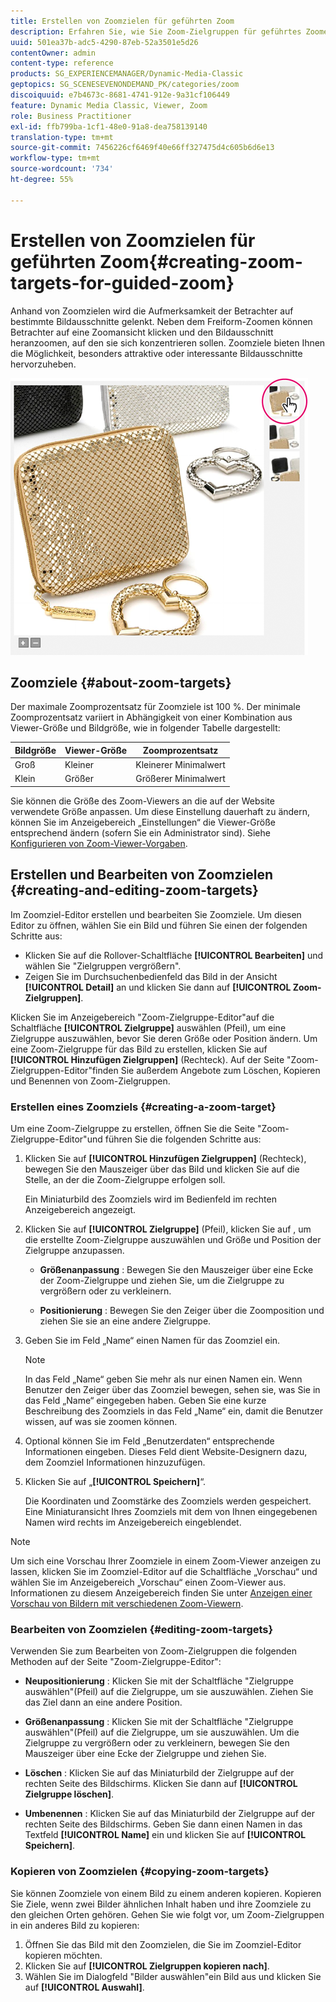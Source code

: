 ```yaml
---
title: Erstellen von Zoomzielen für geführten Zoom
description: Erfahren Sie, wie Sie Zoom-Zielgruppen für geführtes Zoomen erstellen.
uuid: 501ea37b-adc5-4290-87eb-52a3501e5d26
contentOwner: admin
content-type: reference
products: SG_EXPERIENCEMANAGER/Dynamic-Media-Classic
geptopics: SG_SCENESEVENONDEMAND_PK/categories/zoom
discoiquuid: e7b4673c-8681-4741-912e-9a31cf106449
feature: Dynamic Media Classic, Viewer, Zoom
role: Business Practitioner
exl-id: ffb799ba-1cf1-48e0-91a8-dea758139140
translation-type: tm+mt
source-git-commit: 7456226cf6469f40e66ff327475d4c605b6d6e13
workflow-type: tm+mt
source-wordcount: '734'
ht-degree: 55%

---
```


# Erstellen von Zoomzielen für geführten Zoom{#creating-zoom-targets-for-guided-zoom}

Anhand von Zoomzielen wird die Aufmerksamkeit der Betrachter auf bestimmte Bildausschnitte gelenkt. Neben dem Freiform-Zoomen können Betrachter auf eine Zoomansicht klicken und den Bildausschnitt heranzoomen, auf den sie sich konzentrieren sollen. Zoomziele bieten Ihnen die Möglichkeit, besonders attraktive oder interessante Bildausschnitte hervorzuheben.

![Erstellen von Zoomzielen für geführten Zoom](/help/assets/zo_guided_zoom.png)

## Zoomziele {#about-zoom-targets}

Der maximale Zoomprozentsatz für Zoomziele ist 100 %. Der minimale Zoomprozentsatz variiert in Abhängigkeit von einer Kombination aus Viewer-Größe und Bildgröße, wie in folgender Tabelle dargestellt:

| Bildgröße | Viewer-Größe | Zoomprozentsatz |
|--- |--- |--- |
| Groß | Kleiner | Kleinerer Minimalwert |
| Klein | Größer | Größerer Minimalwert |

Sie können die Größe des Zoom-Viewers an die auf der Website verwendete Größe anpassen. Um diese Einstellung dauerhaft zu ändern, können Sie im Anzeigebereich „Einstellungen“ die Viewer-Größe entsprechend ändern (sofern Sie ein Administrator sind). Siehe [Konfigurieren von Zoom-Viewer-Vorgaben](setting-zoom-viewer-presets.md#setting_up_zoom_viewer_presets).

## Erstellen und Bearbeiten von Zoomzielen  {#creating-and-editing-zoom-targets}

Im Zoomziel-Editor erstellen und bearbeiten Sie Zoomziele. Um diesen Editor zu öffnen, wählen Sie ein Bild und führen Sie einen der folgenden Schritte aus:

* Klicken Sie auf die Rollover-Schaltfläche **[!UICONTROL Bearbeiten]** und wählen Sie &quot;Zielgruppen vergrößern&quot;.
* Zeigen Sie im Durchsuchenbedienfeld das Bild in der Ansicht **[!UICONTROL Detail]** an und klicken Sie dann auf **[!UICONTROL Zoom-Zielgruppen]**.

Klicken Sie im Anzeigebereich &quot;Zoom-Zielgruppe-Editor&quot;auf die Schaltfläche **[!UICONTROL Zielgruppe]** auswählen (Pfeil), um eine Zielgruppe auszuwählen, bevor Sie deren Größe oder Position ändern. Um eine Zoom-Zielgruppe für das Bild zu erstellen, klicken Sie auf **[!UICONTROL Hinzufügen Zielgruppen]** (Rechteck). Auf der Seite &quot;Zoom-Zielgruppen-Editor&quot;finden Sie außerdem Angebote zum Löschen, Kopieren und Benennen von Zoom-Zielgruppen.

### Erstellen eines Zoomziels {#creating-a-zoom-target}

Um eine Zoom-Zielgruppe zu erstellen, öffnen Sie die Seite &quot;Zoom-Zielgruppe-Editor&quot;und führen Sie die folgenden Schritte aus:

1. Klicken Sie auf **[!UICONTROL Hinzufügen Zielgruppen]** (Rechteck), bewegen Sie den Mauszeiger über das Bild und klicken Sie auf die Stelle, an der die Zoom-Zielgruppe erfolgen soll.

   Ein Miniaturbild des Zoomziels wird im Bedienfeld im rechten Anzeigebereich angezeigt.

1. Klicken Sie auf **[!UICONTROL Zielgruppe]** (Pfeil), klicken Sie auf , um die erstellte Zoom-Zielgruppe auszuwählen und Größe und Position der Zielgruppe anzupassen.

   * **Größenanpassung** : Bewegen Sie den Mauszeiger über eine Ecke der Zoom-Zielgruppe und ziehen Sie, um die Zielgruppe zu vergrößern oder zu verkleinern.

   * **Positionierung** : Bewegen Sie den Zeiger über die Zoomposition und ziehen Sie sie an eine andere Zielgruppe.

1. Geben Sie im Feld „Name“ einen Namen für das Zoomziel ein.

   >[!NOTE]
   >
   >In das Feld „Name“ geben Sie mehr als nur einen Namen ein. Wenn Benutzer den Zeiger über das Zoomziel bewegen, sehen sie, was Sie in das Feld „Name“ eingegeben haben. Geben Sie eine kurze Beschreibung des Zoomziels in das Feld „Name“ ein, damit die Benutzer wissen, auf was sie zoomen können.

1. Optional können Sie im Feld „Benutzerdaten“ entsprechende Informationen eingeben. Dieses Feld dient Website-Designern dazu, dem Zoomziel Informationen hinzuzufügen.
1. Klicken Sie auf „**[!UICONTROL Speichern]**“.

   Die Koordinaten und Zoomstärke des Zoomziels werden gespeichert. Eine Miniaturansicht Ihres Zoomziels mit dem von Ihnen eingegebenen Namen wird rechts im Anzeigebereich eingeblendet.

>[!NOTE]
>
>Um sich eine Vorschau Ihrer Zoomziele in einem Zoom-Viewer anzeigen zu lassen, klicken Sie im Zoomziel-Editor auf die Schaltfläche „Vorschau“ und wählen Sie im Anzeigebereich „Vorschau“ einen Zoom-Viewer aus. Informationen zu diesem Anzeigebereich finden Sie unter [Anzeigen einer Vorschau von Bildern mit verschiedenen Zoom-Viewern](previewing-image-assets-different-zoom.md#previewing_image_assets_with_different_zoom_viewers).

### Bearbeiten von Zoomzielen  {#editing-zoom-targets}

Verwenden Sie zum Bearbeiten von Zoom-Zielgruppen die folgenden Methoden auf der Seite &quot;Zoom-Zielgruppe-Editor&quot;:

* **Neupositionierung** : Klicken Sie mit der Schaltfläche &quot;Zielgruppe auswählen&quot;(Pfeil) auf die Zielgruppe, um sie auszuwählen. Ziehen Sie das Ziel dann an eine andere Position.

* **Größenanpassung** : Klicken Sie mit der Schaltfläche &quot;Zielgruppe auswählen&quot;(Pfeil) auf die Zielgruppe, um sie auszuwählen. Um die Zielgruppe zu vergrößern oder zu verkleinern, bewegen Sie den Mauszeiger über eine Ecke der Zielgruppe und ziehen Sie.

* **Löschen** : Klicken Sie auf das Miniaturbild der Zielgruppe auf der rechten Seite des Bildschirms. Klicken Sie dann auf **[!UICONTROL Zielgruppe löschen]**.

* **Umbenennen** : Klicken Sie auf das Miniaturbild der Zielgruppe auf der rechten Seite des Bildschirms. Geben Sie dann einen Namen in das Textfeld **[!UICONTROL Name]** ein und klicken Sie auf **[!UICONTROL Speichern]**.

### Kopieren von Zoomzielen {#copying-zoom-targets}

Sie können Zoomziele von einem Bild zu einem anderen kopieren. Kopieren Sie Ziele, wenn zwei Bilder ähnlichen Inhalt haben und ihre Zoomziele zu den gleichen Orten gehören. Gehen Sie wie folgt vor, um Zoom-Zielgruppen in ein anderes Bild zu kopieren:

1. Öffnen Sie das Bild mit den Zoomzielen, die Sie im Zoomziel-Editor kopieren möchten.
1. Klicken Sie auf **[!UICONTROL Zielgruppen kopieren nach]**.
1. Wählen Sie im Dialogfeld &quot;Bilder auswählen&quot;ein Bild aus und klicken Sie auf **[!UICONTROL Auswahl]**.
